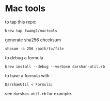 # Mac tools


to tap this repo:

    brew tap fwang2/mactools


generate sha256 checksum

    shasum -a 256 /path/to/file

to debug a formula

    brew install --debug --verbose darshan-util.rb

to have a formula with -

    DarshanUtil < Formula:

see `darshan-util.rb` for example.

